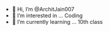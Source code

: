 - 👋 Hi, I’m @ArchitJain007
- 👀 I’m interested in ... Coding
- 🌱 I’m currently learning ... 10th class

<!---
ArchitJain007/ArchitJain007 is a ✨ special ✨ repository because its `README.md` (this file) appears on your GitHub profile.
You can click the Preview link to take a look at your changes.
--->
